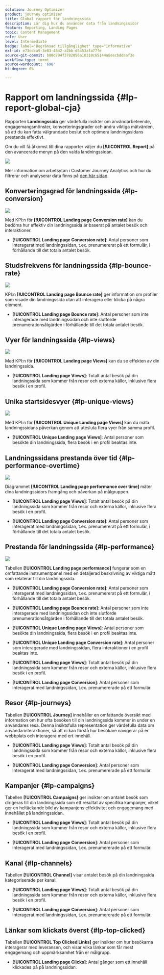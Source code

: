 ```yaml
---
solution: Journey Optimizer
product: journey optimizer
title: Global rapport för landningssida
description: Lär dig hur du använder data från landningssidor
feature: Reporting, Landing Pages
topic: Content Management
role: User
level: Intermediate
badge: label="Begränsad tillgänglighet" type="Informative"
exl-id: e73cdca9-3e83-4642-a2bb-d5453afa77fe
source-git-commit: b80d794f3782056a10310c65144a8eecbddaaf3e
workflow-type: tm+mt
source-wordcount: '696'
ht-degree: 0%

---
```


# Rapport om landningssida {#lp-report-global-cja}

Rapporten **Landningssida** ger värdefulla insikter om användarbeteende, engagemangsmönster, konverteringsgrader och andra viktiga mätvärden, så att du kan fatta välgrundade beslut och optimera landningssidans prestanda effektivt.

Om du vill få åtkomst till dina rapporter väljer du **[!UICONTROL Report]** på den avancerade menyn på den valda landningssidan.

![](assets/cja-lp.png)

Mer information om arbetsytan i Customer Journey Analytics och hur du filtrerar och analyserar data finns på [den här sidan](https://experienceleague.adobe.com/en/docs/analytics-platform/using/cja-workspace/home).

## Konverteringsgrad för landningssida {#lp-conversion}

![](assets/cja-lp-conversion-rate.png)

Med KPI:n för **[!UICONTROL Landing page Conversion rate]** kan du bedöma hur effektiv din landningssida är baserat på antalet besök och interaktioner.

* **[!UICONTROL Landing page Conversion rate]**: Antal personer som interagerat med landningssidan, t.ex. prenumererat på ett formulär, i förhållande till det totala antalet besök.

## Studsfrekvens för landningssida {#lp-bounce-rate}

![](assets/cja-lp-bounce-rate.png)

KPI:n **[!UICONTROL Landing page Bounce rate]** ger information om profiler som visade din landningssida utan att interagera eller klicka på några element.

* **[!UICONTROL Landing page Bounce rate]**: Antal personer som inte interagerade med landningssidan och inte slutförde prenumerationsåtgärden i förhållande till det totala antalet besök.

## Vyer för landningssida {#lp-views}

![](assets/cja-lp-views.png)

Med KPI:n för **[!UICONTROL Landing page Views]** kan du se effekten av din landningssida.

* **[!UICONTROL Landing page Views]**: Totalt antal besök på din landningssida som kommer från resor och externa källor, inklusive flera besök i en profil.

## Unika startsidesvyer {#lp-unique-views}

![](assets/cja-lp-unique-views.png)

Med KPI:n för **[!UICONTROL Unique Landing page Views]** kan du mäta landningssidans påverkan genom att utesluta flera vyer från samma profil.

* **[!UICONTROL Unique Landing page Views]**: Antal personer som besökte din landningssida, flera besök i en profil beaktas inte.

## Landningssidans prestanda över tid {#lp-performance-overtime}

![](assets/cja-lp-performance-overtime.png)

Diagrammet **[!UICONTROL Landing page performance over time]** mäter dina landningssidors framgång och påverkan på målgruppen.

* **[!UICONTROL Landing page Views]**: Totalt antal besök på din landningssida som kommer från resor och externa källor, inklusive flera besök i en profil.

* **[!UICONTROL Landing page Conversion rate]**: Antal personer som interagerat med landningssidan, t.ex. prenumererat på ett formulär, i förhållande till det totala antalet besök.

## Prestanda för landningssida {#lp-performance}

![](assets/cja-lp-performance.png)

Tabellen **[!UICONTROL Landing page performance]** fungerar som en omfattande instrumentpanel med en detaljerad beskrivning av viktiga mått som relaterar till din landningssida.

* **[!UICONTROL Landing page Conversion rate]**: Antal personer som interagerat med landningssidan, t.ex. prenumererat på ett formulär, i förhållande till det totala antalet besök.

* **[!UICONTROL Landing page Bounce rate]**: Antal personer som inte interagerade med landningssidan och inte slutförde prenumerationsåtgärden i förhållande till det totala antalet besök.

* **[!UICONTROL Unique Landing page Views]**: Antal personer som besökte din landningssida, flera besök i en profil beaktas inte.

* **[!UICONTROL Unique Landing page Conversion rate]**: Antal personer som interagerade med landningssidan, flera interaktioner i en profil beaktas inte.

* **[!UICONTROL Landing page Views]**: Totalt antal besök på din landningssida som kommer från resor och externa källor, inklusive flera besök i en profil.

* **[!UICONTROL Landing page Conversion]**: Antal personer som interagerat med landningssidan, t.ex. prenumererade på ett formulär.

## Resor {#lp-journeys}

Tabellen **[!UICONTROL Journey]** innehåller en omfattande översikt med information om hur ofta besöken till din landningssida kommer in under en användares resa. Denna insiktsfulla representation ger värdefulla data om användarinteraktioner, så att ni kan förstå hur besökare navigerar på er webbplats och interagera med ert innehåll.

* **[!UICONTROL Landing page Views]**: Totalt antal besök på din landningssida som kommer från resor och externa källor, inklusive flera besök i en profil.

* **[!UICONTROL Landing page Conversion]**: Antal personer som interagerat med landningssidan, t.ex. prenumererade på ett formulär.

## Kampanjer {#lp-campaigns}

Tabellen **[!UICONTROL Campaigns]** ger insikter om antalet besök som dirigeras till din landningssida som ett resultat av specifika kampanjer, vilket ger en heltäckande bild av kampanjens effektivitet och engagemang med innehållet på landningssidan.

* **[!UICONTROL Landing page Views]**: Totalt antal besök på din landningssida som kommer från resor och externa källor, inklusive flera besök i en profil.

* **[!UICONTROL Landing page Conversion]**: Antal personer som interagerat med landningssidan, t.ex. prenumererade på ett formulär.

## Kanal {#lp-channels}

Tabellen **[!UICONTROL Channel]** visar antalet besök på din landningssida kategoriserade per kanal.

* **[!UICONTROL Landing page Views]**: Totalt antal besök på din landningssida som kommer från resor och externa källor, inklusive flera besök i en profil.

* **[!UICONTROL Landing page Conversion]**: Antal personer som interagerat med landningssidan, t.ex. prenumererade på ett formulär.

## Länkar som klickats överst {#lp-top-clicked}

Tabellen **[!UICONTROL Top Clicked Links]** ger insikter om hur besökarna interagerar med leveransen, och visar vilka länkar som får mest engagemang och uppmärksamhet från er målgrupp.

* **[!UICONTROL Landing page Clicks]**: Antal gånger som ett innehåll klickades på på landningssidan.
